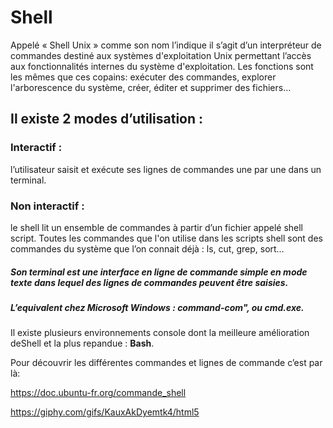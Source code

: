 # Shell

Appelé « Shell Unix » comme son nom l’indique il s’agit d’un interpréteur de commandes destiné aux systèmes d'exploitation Unix permettant l’accès aux fonctionnalités internes du système d'exploitation. 
Les fonctions sont les mêmes que ces copains: exécuter des commandes, explorer l'arborescence du système, créer, éditer et supprimer des fichiers…

## Il existe 2 modes d’utilisation :

### Interactif :
 l’utilisateur saisit et exécute ses lignes de commandes une par une dans un terminal.

### Non interactif :
 le shell lit un ensemble de commandes à partir d’un fichier appelé shell script. Toutes les commandes que l'on utilise dans les scripts shell sont des commandes du système que l’on connait déjà : ls, cut, grep, sort…

##### Son terminal est une interface en ligne de commande simple en mode texte dans lequel des lignes de commandes peuvent être saisies.

##### L’equivalent chez Microsoft Windows : command-com", ou cmd.exe.
Il existe plusieurs environnements console dont la meilleure amélioration deShell et la plus repandue : __Bash__.

Pour découvrir les différentes commandes et lignes de commande c’est par là:

https://doc.ubuntu-fr.org/commande_shell



https://giphy.com/gifs/KauxAkDyemtk4/html5

